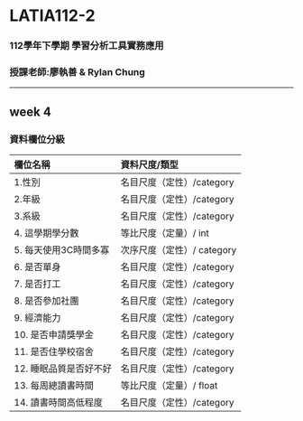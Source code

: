 # LATIA112-2
### 112學年下學期 學習分析工具實務應用
### 授課老師:廖執善 & Rylan Chung

___
## week 4
### 資料欄位分級


| 欄位名稱               | 資料尺度/類型              |
|:---------------------- |:-------------------------- |
| 1.性別                 | 名目尺度（定性）/category  |
| 2.年級                 | 名目尺度（定性）/category  |
| 3.系級                 | 名目尺度（定性）/category  |
| 4.  這學期學分數       | 等比尺度（定量）/ int      |
| 5. 每天使用3C時間多寡  | 次序尺度（定性）/ category |
| 6. 是否單身            | 名目尺度（定性）/category  |
| 7. 是否打工            | 名目尺度（定性）/category  |
| 8. 是否參加社團        | 名目尺度（定性）/category  |
| 9. 經濟能力            | 名目尺度（定性）/category  |
| 10. 是否申請獎學金     | 名目尺度（定性）/category  |
| 11. 是否住學校宿舍     | 名目尺度（定性）/category  |
| 12. 睡眠品質是否好不好 | 名目尺度（定性）/category  |
| 13. 每周總讀書時間     | 等比尺度（定量）/ float    |
| 14.  讀書時間高低程度  | 名目尺度（定性）/category  |
